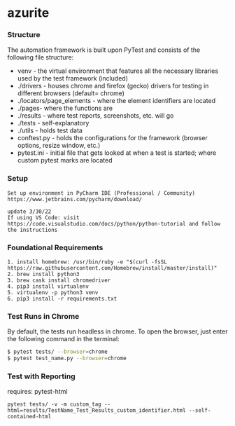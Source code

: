 # azurite

### Structure
The automation framework is built upon PyTest and consists of the following file structure:

* venv - the virtual environment that features all the necessary libraries used by the test framework (included)
* ./drivers - houses chrome and firefox (gecko) drivers for testing in different browsers (default= chrome)
* ./locators/page_elements - where the element identifiers are located
* ./pages- where the functions are
* ./results - where test reports, screenshots, etc. will go
* ./tests - self-explanatory
* ./utils - holds test data
* conftest.py - holds the configurations for the framework (browser options, resize window, etc.)
* pytest.ini - initial file that gets looked at when a test is started; where custom pytest marks are located

### Setup
```
Set up environment in PyCharm IDE (Professional / Community)
https://www.jetbrains.com/pycharm/download/

update 3/30/22
If using VS Code: visit https://code.visualstudio.com/docs/python/python-tutorial and follow the instructions
```
### Foundational Requirements
```
1. install homebrew: /usr/bin/ruby -e "$(curl -fsSL https://raw.githubusercontent.com/Homebrew/install/master/install)"
2. brew install python3
3. brew cask install chromedriver
4. pip3 install virtualenv
5. virtualenv -p python3 venv
6. pip3 install -r requirements.txt
```
### Test Runs in Chrome
By default, the tests run headless in chrome. To open the browser, just enter the following command in the terminal:
```bash
$ pytest tests/ --browser=chrome
$ pytest test_name.py --browser=chrome
```
### Test with Reporting
requires: pytest-html
```
pytest tests/ -v -m custom_tag --html=results/TestName_Test_Results_custom_identifier.html --self-contained-html
```
